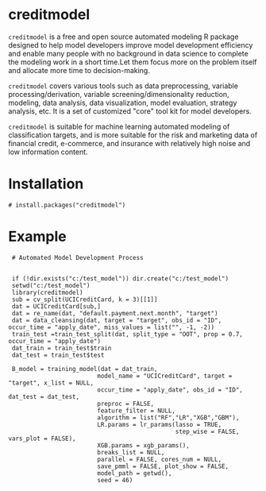 # creditmodel

`creditmodel` is a free and open source automated modeling R package designed to help model developers improve model development efficiency and enable many people with no background in data science to complete the modeling work in a short time.Let them focus more on the problem itself and allocate more time to decision-making.

`creditmodel` covers various tools such as data preprocessing, variable processing/derivation, variable screening/dimensionality reduction, modeling, data analysis, data visualization, model evaluation, strategy analysis, etc. It is a set of customized "core" tool kit for model developers.

`creditmodel` is suitable for machine learning automated modeling of classification targets, and is more suitable for the risk and marketing data of financial credit, e-commerce, and insurance with relatively high noise and low information content.

# Installation
```
# install.packages("creditmodel")
```
# Example
```
 # Automated Model Development Process


 if (!dir.exists("c:/test_model")) dir.create("c:/test_model")
 setwd("c:/test_model")
 library(creditmodel)
 sub = cv_split(UCICreditCard, k = 3)[[1]]
 dat = UCICreditCard[sub,]
 dat = re_name(dat, "default.payment.next.month", "target")
 dat = data_cleansing(dat, target = "target", obs_id = "ID", occur_time = "apply_date", miss_values = list("", -1, -2))
 train_test =train_test_split(dat, split_type = "OOT", prop = 0.7, occur_time = "apply_date")
 dat_train = train_test$train
 dat_test = train_test$test
 
 B_model = training_model(dat = dat_train,
                         model_name = "UCICreditCard", target = "target", x_list = NULL,
                         occur_time = "apply_date", obs_id = "ID", dat_test = dat_test,
                         preproc = FALSE,
                         feature_filter = NULL,
                         algorithm = list("RF","LR","XGB","GBM"),
                         LR.params = lr_params(lasso = TRUE,
                                               step_wise = FALSE, vars_plot = FALSE),
                         XGB.params = xgb_params(),
                         breaks_list = NULL,
                         parallel = FALSE, cores_num = NULL,
                         save_pmml = FALSE, plot_show = FALSE,
                         model_path = getwd(),
                         seed = 46)
```
